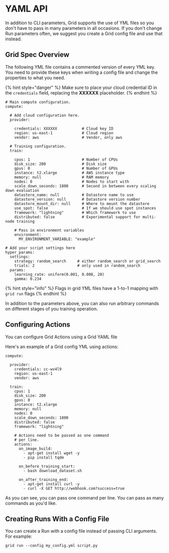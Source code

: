 # YAML API

In addition to CLI parameters, Grid supports the use of YML files so you don't have to pass in many parameters in all occasions. If you don't change Run parameters often, we suggest you create a Grid config file and use that instead.

## Grid Spec Overview

The following YML file contains a commented version of every YML key. You need to provide these keys when writing a config file and change the properties to what you need.

{% hint style="danger" %}
Make sure to place your cloud credential ID in the `credentials` field, replacing the **XXXXXX** placeholder.
{% endhint %}

```text
# Main compute configuration.
compute:

  # Add cloud configuration here.
  provider:

    credentials: XXXXXX           # Cloud key ID
    region: us-east-1             # Cloud region
    vendor: aws                   # Vendor, only aws

  # Training configuration.
  train:

    cpus: 1                       # Number of CPUs
    disk_size: 200                # Disk size
    gpus: 0                       # Number of GPUs
    instance: t2.xlarge           # AWS instance type
    memory: null                  # RAM memory
    nodes: 0                      # Nodes to start with
    scale_down_seconds: 1800      # Second in between every scaling down evaluation
    datastore_name: null          # Datastore name to use 
    datastore_version: null       # Datastore version number
    datastore_mount_dir: null     # Where to mount the datastore
    use_spot: false               # If we should use spot instances
    framework: "lightning"        # Which framework to use 
    distributed: false            # Experimental support for multi-node training 

    # Pass in environment variables
    environment:                
      MY_ENVIRONMENT_VARIABLE: "example"

# Add your script settings here 
hyper_params:
  settings:
    strategy: random_search     # either random_search or grid_search
    trials: 2                   # only used in random_search
  params:
    learning_rate: uniform(0.001, 0.008, 20)
    gamma: 0.234
```

{% hint style="info" %}
Flags in grid YML files have a 1-to-1 mapping with `grid run` flags
{% endhint %}

In addition to the parameters above, you can also run arbitrary commands on different stages of you training operation.

## Configuring Actions

You can configure Grid Actions using a Grid YAML file

Here's an example of a Grid config YML using actions:

```text
compute:

  provider:
    credentials: cc-wv4l9
    region: us-east-1
    vendor: aws

  train:
    cpus: 1
    disk_size: 200
    gpus: 0
    instance: t2.xlarge
    memory: null
    nodes: 0
    scale_down_seconds: 1800
    distributed: false
    framework: "lightning"

    # Actions need to be passed as one command
    # per line.
    actions:
      on_image_build:
        - apt-get install wget -y
        - pip install tqdm

      on_before_training_start:
        - bash download_dataset.sh

      on_after_training_end:
        - apt-get install curl -y
        - curl -X GET http://webhook.com?success=true
```

As you can see, you can pass one command per line. You can pass as many commands as you'd like.

## Creating Runs With a Config File

You can create a Run with a config file instead of passing CLI arguments. For example:

```text
grid run --config my_config.yml script.py
```

